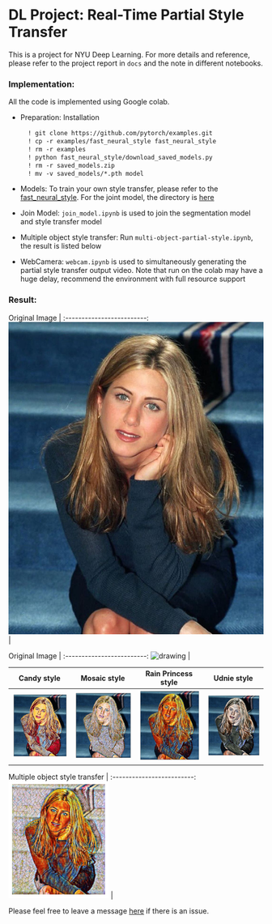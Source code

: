 # DL Project: Real-Time Partial Style Transfer

This is a project for NYU Deep Learning. For more details and reference, please refer to the project report in `docs` and the note in different notebooks.

### Implementation:
All the code is implemented using Google colab.

* Preparation:
	Installation

		! git clone https://github.com/pytorch/examples.git 
		! cp -r examples/fast_neural_style fast_neural_style
		! rm -r examples
		! python fast_neural_style/download_saved_models.py
		! rm -r saved_models.zip
		! mv -v saved_models/*.pth model

* Models:
	To train your own style transfer, please refer to the [fast_neural_style](https://github.com/pytorch/examples/tree/master/fast_neural_style). For the joint model, the directory is [here](https://drive.google.com/drive/folders/1wDD0tb_XEsH0lpKYnod812UG0iImFnQ4)

* Join Model:
	`join_model.ipynb` is used to join the segmentation model and style transfer model

* Multiple object style transfer:
	Run `multi-object-partial-style.ipynb`, the result is listed below

* WebCamera:
	`webcam.ipynb` is used to simultaneously generating the partial style transfer output video. Note that run on the colab may have a huge delay, recommend the environment with full resource support

### Result:
Original Image             |
:-------------------------:
![](https://github.com/samsh19/DL_project/blob/main/data/jennifer.jpeg?raw=true)  |

Original Image             |
:-------------------------:
<img src="data/jennifer.jpg" alt="drawing" width="50"/>  |

Candy style             |Mosaic style             |Rain Princess style             |Udnie style             
:-------------------------:|:-------------------------:|:-------------------------:|:-------------------------:
![](https://github.com/samsh19/DL_project/blob/main/result/candy.png?raw=true)  |  ![](https://github.com/samsh19/DL_project/blob/main/result/mosaic.png?raw=true)  |  ![](https://github.com/samsh19/DL_project/blob/main/result/rain_princess.png?raw=true)  |  ![](https://github.com/samsh19/DL_project/blob/main/result/udnie.png?raw=true)  |

Multiple object style transfer             |
:-------------------------:
![](https://github.com/samsh19/DL_project/blob/main/result/multi_obj.png?raw=true)  |

Please feel free to leave a message [here](https://github.com/samsh19/DL_project/issues) if there is an issue.